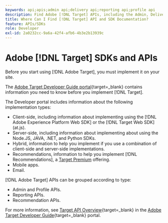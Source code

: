 ```yaml
---
keywords: api;apis;admin api;delivery api;reporting api;profile api
description: Find Adobe [!DNL Target] APIs, including the Admin, Delivery, Reporting, and Profile APIs.
title: Where Can I Find [!DNL Target] API and SDK Documentation?
feature: APIs/SDKs
role: Developer
exl-id: 2a0232cc-9a6a-42f4-afb6-4b3e2b13939c
---
```

# Adobe [!DNL Target] SDKs and APIs

Before you start using [!DNL Adobe Target], you must implement it on your site.

The [Adobe Target Developer Guide portal](https://developer.adobe.com/target/){target=_blank} contains information you need to know before you implement [!DNL Target]. 

The Developer portal includes information about the following implementation types:

* Client-side, including information about implementing using the [!DNL Adobe Experience Platform Web SDK] or the [!DNL Target Web SDK] (at.js).
* Server-side, including information about implementing about using the Node.JS, JAVA, .NET, and Python SDKs.
* Hybrid, information to help you implement if you use a combination of client-side and server-side implementations.
* Recommendations, information to help you implement [!DNL Recommendations], a [Target Premium](/main/c-intro/intro.md#premium) offering.
* Mobile apps.
* Email.
 
[!DNL Adobe Target] APIs can be grouped according to type:

* Admin and Profile APIs.
* Reporting APIs.
* Recommendation APIs.
 
For more information, see [Target API Overview](https://developer.adobe.com/target/before-administer/){target=_blank} in the [Adobe Target Developer Guide](https://developer.adobe.com/target/){target=_blank} portal.
